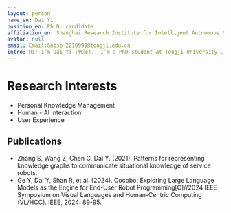 ```yaml
---
layout: person
name_en: Dai Yi
position_en: Ph.D. candidate
affiliation_en: Shanghai Research Institute for Intelligent Autnomous Systems, Tongji University
avatar: null
email: Email:&nbsp 2210999@tongji.edu.cn
intro: Hi! I’m Dai Yi (代驿),  I’m a PhD student at Tongji University , supervised by Prof. Haofen Wang, at knowledge computing lab. I am interested in interdisciplinary study, especially the intersection of human-AI interaction, personal knowledge management, and education. I am deeply passionate about developing AI tools to support personal learning and self-development. Previously, I obtained a Master's degree in Interaction Design from the College of Design and Innovation at Tongji University, where I collaborated with Professor Xiaohua Sun on designing research for user-engaged service robot personal knowledge graph.
---
```


# Research Interests

- Personal Knowledge Management
- Human - AI interaction
- User Experience

## Publications

- Zhang S, Wang Z, Chen C, Dai Y. (2021). Patterns for representing knowledge graphs to communicate situational knowledge of service robots.
- Ge Y, Dai Y, Shan R, et al. (2024). Cocobo: Exploring Large Language Models as the Engine for End-User Robot Programming[C]//2024 IEEE Symposium on Visual Languages and Human-Centric Computing (VL/HCC). IEEE, 2024: 89-95.
